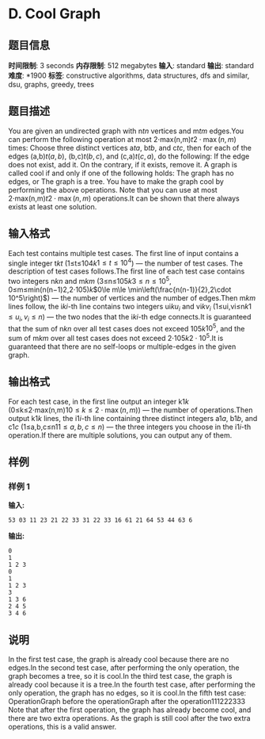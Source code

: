 # D. Cool Graph

## 题目信息

**时间限制**: 3 seconds
**内存限制**: 512 megabytes
**输入**: standard
**输出**: standard
**难度**: *1900
**标签**: constructive algorithms, data structures, dfs and similar, dsu, graphs, greedy, trees

## 题目描述

You are given an undirected graph with n$t$$n$ vertices and m$t$$m$ edges.You can perform the following operation at most 2⋅max(n,m)$t$$2\cdot \max(n,m)$ times: Choose three distinct vertices a$t$$a$, b$t$$b$, and c$t$$c$, then for each of the edges (a,b)$t$$(a,b)$, (b,c)$t$$(b,c)$, and (c,a)$t$$(c,a)$, do the following: If the edge does not exist, add it. On the contrary, if it exists, remove it. A graph is called cool if and only if one of the following holds: The graph has no edges, or The graph is a tree. You have to make the graph cool by performing the above operations. Note that you can use at most 2⋅max(n,m)$t$$2\cdot \max(n,m)$ operations.It can be shown that there always exists at least one solution.

## 输入格式

Each test contains multiple test cases. The first line of input contains a single integer t$k$$t$ (1≤t≤104$k$$1\le t\le 10^4$) — the number of test cases. The description of test cases follows.The first line of each test case contains two integers n$k$$n$ and m$k$$m$ (3≤n≤105$k$$3\le n\le 10^5$, 0≤m≤min(n(n−1)2,2⋅105)$k$$0\le m\le \min\left(\frac{n(n-1)}{2},2\cdot 10^5\right)$) — the number of vertices and the number of edges.Then m$k$$m$ lines follow, the i$k$$i$-th line contains two integers ui$k$$u_i$ and vi$k$$v_i$ (1≤ui,vi≤n$k$$1\le u_i,v_i\le n$) — the two nodes that the i$k$$i$-th edge connects.It is guaranteed that the sum of n$k$$n$ over all test cases does not exceed 105$k$$10^5$, and the sum of m$k$$m$ over all test cases does not exceed 2⋅105$k$$2\cdot 10^5$.It is guaranteed that there are no self-loops or multiple-edges in the given graph.

## 输出格式

For each test case, in the first line output an integer k$1$$k$ (0≤k≤2⋅max(n,m)$1$$0\le k\le 2\cdot \max(n, m)$) — the number of operations.Then output k$1$$k$ lines, the i$1$$i$-th line containing three distinct integers a$1$$a$, b$1$$b$, and c$1$$c$ (1≤a,b,c≤n$1$$1\le a,b,c\le n$) — the three integers you choose in the i$1$$i$-th operation.If there are multiple solutions, you can output any of them.

## 样例

### 样例 1

**输入:**
```
53 03 11 23 21 22 33 31 22 33 16 61 21 64 53 44 63 6
```

**输出:**
```
0
1
1 2 3
0
1
1 2 3
3
1 3 6
2 4 5
3 4 6
```

## 说明

In the first test case, the graph is already cool because there are no edges.In the second test case, after performing the only operation, the graph becomes a tree, so it is cool.In the third test case, the graph is already cool because it is a tree.In the fourth test case, after performing the only operation, the graph has no edges, so it is cool.In the fifth test case: OperationGraph before the operationGraph after the operation11$1$22$2$33$3$ Note that after the first operation, the graph has already become cool, and there are two extra operations. As the graph is still cool after the two extra operations, this is a valid answer.
